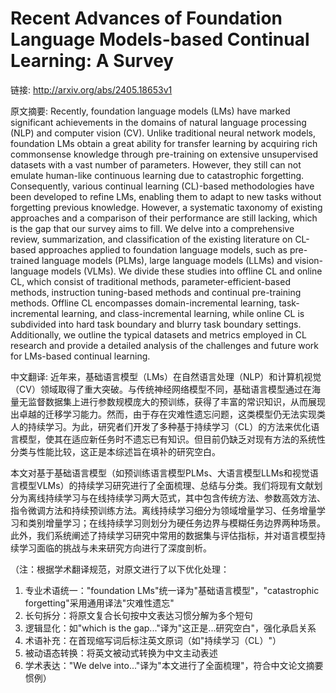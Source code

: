 # Recent Advances of Foundation Language Models-based Continual Learning: A Survey

链接: http://arxiv.org/abs/2405.18653v1

原文摘要:
Recently, foundation language models (LMs) have marked significant
achievements in the domains of natural language processing (NLP) and computer
vision (CV). Unlike traditional neural network models, foundation LMs obtain a
great ability for transfer learning by acquiring rich commonsense knowledge
through pre-training on extensive unsupervised datasets with a vast number of
parameters. However, they still can not emulate human-like continuous learning
due to catastrophic forgetting. Consequently, various continual learning
(CL)-based methodologies have been developed to refine LMs, enabling them to
adapt to new tasks without forgetting previous knowledge. However, a systematic
taxonomy of existing approaches and a comparison of their performance are still
lacking, which is the gap that our survey aims to fill. We delve into a
comprehensive review, summarization, and classification of the existing
literature on CL-based approaches applied to foundation language models, such
as pre-trained language models (PLMs), large language models (LLMs) and
vision-language models (VLMs). We divide these studies into offline CL and
online CL, which consist of traditional methods, parameter-efficient-based
methods, instruction tuning-based methods and continual pre-training methods.
Offline CL encompasses domain-incremental learning, task-incremental learning,
and class-incremental learning, while online CL is subdivided into hard task
boundary and blurry task boundary settings. Additionally, we outline the
typical datasets and metrics employed in CL research and provide a detailed
analysis of the challenges and future work for LMs-based continual learning.

中文翻译:
近年来，基础语言模型（LMs）在自然语言处理（NLP）和计算机视觉（CV）领域取得了重大突破。与传统神经网络模型不同，基础语言模型通过在海量无监督数据集上进行参数规模庞大的预训练，获得了丰富的常识知识，从而展现出卓越的迁移学习能力。然而，由于存在灾难性遗忘问题，这类模型仍无法实现类人的持续学习。为此，研究者们开发了多种基于持续学习（CL）的方法来优化语言模型，使其在适应新任务时不遗忘已有知识。但目前仍缺乏对现有方法的系统性分类与性能比较，这正是本综述旨在填补的研究空白。

本文对基于基础语言模型（如预训练语言模型PLMs、大语言模型LLMs和视觉语言模型VLMs）的持续学习研究进行了全面梳理、总结与分类。我们将现有文献划分为离线持续学习与在线持续学习两大范式，其中包含传统方法、参数高效方法、指令微调方法和持续预训练方法。离线持续学习细分为领域增量学习、任务增量学习和类别增量学习；在线持续学习则划分为硬任务边界与模糊任务边界两种场景。此外，我们系统阐述了持续学习研究中常用的数据集与评估指标，并对语言模型持续学习面临的挑战与未来研究方向进行了深度剖析。

（注：根据学术翻译规范，对原文进行了以下优化处理：
1. 专业术语统一："foundation LMs"统一译为"基础语言模型"，"catastrophic forgetting"采用通用译法"灾难性遗忘"
2. 长句拆分：将原文复合长句按中文表达习惯分解为多个短句
3. 逻辑显化：如"which is the gap..."译为"这正是...研究空白"，强化承启关系
4. 术语补充：在首现缩写词后标注英文原词（如"持续学习（CL）"）
5. 被动语态转换：将英文被动式转换为中文主动表述
6. 学术表达："We delve into..."译为"本文进行了全面梳理"，符合中文论文摘要惯例）
